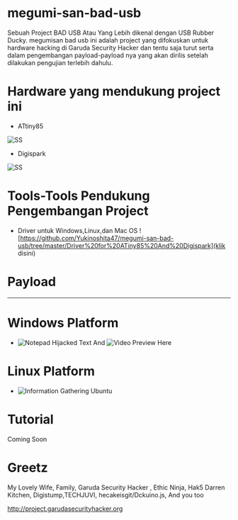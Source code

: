 # megumi-san-bad-usb
Sebuah Project BAD USB Atau Yang Lebih dikenal dengan USB Rubber Ducky. megumisan bad usb ini adalah project yang difokuskan untuk hardware hacking di Garuda Security Hacker dan tentu saja turut serta dalam pengembangan payload-payload nya yang akan dirilis setelah dilakukan pengujian terlebih dahulu.

# Hardware yang mendukung project ini

- ATtiny85

![SS](http://store.zenix.lk/411-large_default/digispark-attiny85-development-board.jpg)

- Digispark

![SS](https://i.ebayimg.com/images/g/GdoAAOSwiLdV~BaV/s-l300.jpg)

# Tools-Tools Pendukung Pengembangan Project

- Driver untuk Windows,Linux,dan Mac OS ![https://github.com/Yukinoshita47/megumi-san-bad-usb/tree/master/Driver%20for%20ATiny85%20And%20Digispark](klik disini)

# Payload
----------

# Windows Platform

- ![Notepad Hijacked Text](https://github.com/Yukinoshita47/megumi-san-bad-usb/blob/master/payload/windows/notepad-hijacked-text.ino) And ![Video Preview Here](https://www.youtube.com/watch?v=Y5w9HcuwS0U&feature=youtu.be)

# Linux Platform

- ![Information Gathering Ubuntu](https://github.com/Yukinoshita47/megumi-san-bad-usb/blob/master/payload/linux/information%20gathering%20ubuntu.ino)

# Tutorial

Coming Soon

# Greetz

My Lovely Wife, Family, Garuda Security Hacker , Ethic Ninja, Hak5 Darren Kitchen, Digistump,TECHJUVI, hecakeisgit/Dckuino.js, And you too

http://project.garudasecurityhacker.org
